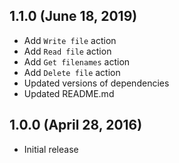 ## 1.1.0 (June 18, 2019)

* Add `Write file` action
* Add `Read file` action
* Add `Get filenames` action
* Add `Delete file` action
* Updated versions of dependencies
* Updated README.md

## 1.0.0 (April 28, 2016)

* Initial release
